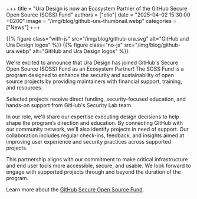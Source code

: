 +++
title = "Ura Design is now an Ecosystem Partner of the GitHub Secure Open Source (SOSS) Fund"
authors = ["elio"]
date = "2025-04-02 15:30:00 +0200"
image = "/img/blog/github-ura-thumbnail.webp"
categories = ["News"]
+++

{{% figure class="with-js" src="/img/blog/github-ura.svg" alt="GitHub and Ura Design logos" %}}
{{% figure class="no-js" src="/img/blog/github-ura.webp" alt="GitHub and Ura Design logos" %}}

We're excited to announce that Ura Design has joined GitHub's Secure Open Source (SOSS) Fund as an Ecosystem Partner! The SOSS Fund is a program designed to enhance the security and sustainability of open source projects by providing maintainers with financial support, training, and resources.

Selected projects receive direct funding, security-focused education, and hands-on support from GitHub's Security Lab team. 

In our role, we'll share our expertise executing design decisions to help shape the program’s direction and education. By connecting GitHub with our community network, we'll also identify projects in need of support. Our collaboration includes regular check-ins, feedback, and insights aimed at improving user experience and security practices across supported projects.

This partnership aligns with our commitment to make critical infrastructure and end user tools more accessible, secure, and usable. We look forward to engage with supported projects through and beyond the duration of the program. 

Learn more about the [GitHub Secure Open Source Fund](https://resources.github.com/github-secure-open-source-fund/).